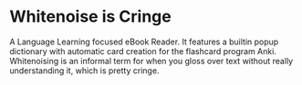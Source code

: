 # Whitenoise is Cringe

A Language Learning focused eBook Reader. It features a builtin popup dictionary with automatic card creation for the flashcard program Anki.
Whitenoising is an informal term for when you gloss over text without really understanding it, which is pretty cringe.
